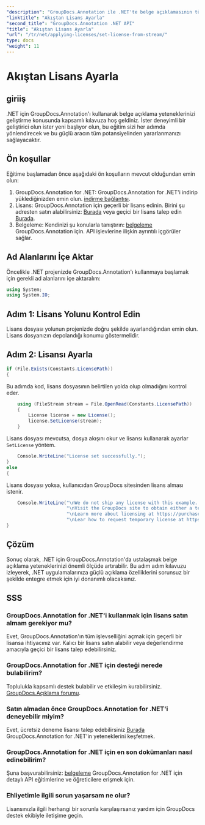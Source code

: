 ```yaml
---
"description": "GroupDocs.Annotation ile .NET'te belge açıklamasının tüm potansiyelini açığa çıkarın. Sorunsuz entegrasyon için adım adım kılavuzumuzu izleyin."
"linktitle": "Akıştan Lisans Ayarla"
"second_title": "GroupDocs.Annotation .NET API"
"title": "Akıştan Lisans Ayarla"
"url": "/tr/net/applying-licenses/set-license-from-stream/"
type: docs
"weight": 11
---
```


# Akıştan Lisans Ayarla

## giriiş
.NET için GroupDocs.Annotation'ı kullanarak belge açıklama yeteneklerinizi geliştirme konusunda kapsamlı kılavuza hoş geldiniz. İster deneyimli bir geliştirici olun ister yeni başlıyor olun, bu eğitim sizi her adımda yönlendirecek ve bu güçlü aracın tüm potansiyelinden yararlanmanızı sağlayacaktır.
## Ön koşullar
Eğitime başlamadan önce aşağıdaki ön koşulların mevcut olduğundan emin olun:
1. GroupDocs.Annotation for .NET: GroupDocs.Annotation for .NET'i indirip yüklediğinizden emin olun. [indirme bağlantısı](https://releases.groupdocs.com/annotation/net/).
2. Lisans: GroupDocs.Annotation için geçerli bir lisans edinin. Birini şu adresten satın alabilirsiniz: [Burada](https://purchase.groupdocs.com/buy) veya geçici bir lisans talep edin [Burada](https://purchase.groupdocs.com/temporary-license/).
3. Belgeleme: Kendinizi şu konularla tanıştırın: [belgeleme](https://tutorials.groupdocs.com/annotation/net/) GroupDocs.Annotation için. API işlevlerine ilişkin ayrıntılı içgörüler sağlar.

## Ad Alanlarını İçe Aktar
Öncelikle .NET projenizde GroupDocs.Annotation'ı kullanmaya başlamak için gerekli ad alanlarını içe aktaralım:
```csharp
using System;
using System.IO;
```

## Adım 1: Lisans Yolunu Kontrol Edin
Lisans dosyası yolunun projenizde doğru şekilde ayarlandığından emin olun. Lisans dosyanızın depolandığı konumu göstermelidir.
## Adım 2: Lisansı Ayarla
```csharp
if (File.Exists(Constants.LicensePath))
{
```
Bu adımda kod, lisans dosyasının belirtilen yolda olup olmadığını kontrol eder.
```csharp
    using (FileStream stream = File.OpenRead(Constants.LicensePath))
    {
        License license = new License();
        license.SetLicense(stream);
    }
```
Lisans dosyası mevcutsa, dosya akışını okur ve lisansı kullanarak ayarlar `SetLicense` yöntem.
```csharp
    Console.WriteLine("License set successfully.");
}
else
{
```
Lisans dosyası yoksa, kullanıcıdan GroupDocs sitesinden lisans alması istenir.
```csharp
    Console.WriteLine("\nWe do not ship any license with this example. " +
                      "\nVisit the GroupDocs site to obtain either a temporary or permanent license. " +
                      "\nLearn more about licensing at https://purchase.groupdocs.com/faqs/licensing. " +
                      "\nLear how to request temporary license at https://purchase.groupdocs.com/geçici-lisans.");
}
```

## Çözüm
Sonuç olarak, .NET için GroupDocs.Annotation'da ustalaşmak belge açıklama yeteneklerinizi önemli ölçüde artırabilir. Bu adım adım kılavuzu izleyerek, .NET uygulamalarınıza güçlü açıklama özelliklerini sorunsuz bir şekilde entegre etmek için iyi donanımlı olacaksınız.
## SSS
### GroupDocs.Annotation for .NET'i kullanmak için lisans satın almam gerekiyor mu?
Evet, GroupDocs.Annotation'ın tüm işlevselliğini açmak için geçerli bir lisansa ihtiyacınız var. Kalıcı bir lisans satın alabilir veya değerlendirme amacıyla geçici bir lisans talep edebilirsiniz.
### GroupDocs.Annotation for .NET için desteği nerede bulabilirim?
Toplulukla kapsamlı destek bulabilir ve etkileşim kurabilirsiniz. [GroupDocs.Açıklama forumu](https://forum.groupdocs.com/c/annotation/10).
### Satın almadan önce GroupDocs.Annotation for .NET'i deneyebilir miyim?
Evet, ücretsiz deneme lisansı talep edebilirsiniz [Burada](https://releases.groupdocs.com/) GroupDocs.Annotation for .NET'in yeteneklerini keşfetmek.
### GroupDocs.Annotation for .NET için en son dokümanları nasıl edinebilirim?
Şuna başvurabilirsiniz: [belgeleme](https://tutorials.groupdocs.com/annotation/net/) GroupDocs.Annotation for .NET için detaylı API eğitimlerine ve öğreticilere erişmek için.
### Ehliyetimle ilgili sorun yaşarsam ne olur?
Lisansınızla ilgili herhangi bir sorunla karşılaşırsanız yardım için GroupDocs destek ekibiyle iletişime geçin.